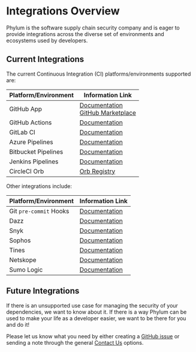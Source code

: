 # Integrations Overview

Phylum is the software supply chain security company and is eager to provide
integrations across the diverse set of environments and ecosystems used by developers.

## Current Integrations

The current Continuous Integration (CI) platforms/environments supported are:

| Platform/Environment | Information Link |
| -------------------- | ---------------- |
| GitHub App | [Documentation][github_app_docs] <br /> [GitHub Marketplace][github_marketplace] |
| GitHub Actions | [Documentation][github_action_docs] |
| GitLab CI | [Documentation][gitlab_docs] |
| Azure Pipelines | [Documentation][azure_docs] |
| Bitbucket Pipelines | [Documentation][bb_pipelines_docs] |
| Jenkins Pipelines | [Documentation][jenkins_docs] |
| CircleCI Orb | [Orb Registry][circleci_orb_registry] |

Other integrations include:

| Platform/Environment | Information Link |
| -------------------- | ---------------- |
| Git `pre-commit` Hooks | [Documentation][precommit_docs] |
| Dazz | [Documentation][dazz_docs] |
| Snyk | [Documentation][snyk_docs] |
| Sophos | [Documentation][sophos_docs] |
| Tines | [Documentation][tines_docs] |
| Netskope | [Documentation][netskope_docs] |
| Sumo Logic | [Documentation][sumologic_docs] |

[github_app_docs]: ../integrations/github_app.md
[github_marketplace]: https://github.com/marketplace/phylum-io
[github_action_docs]: ../phylum-ci/github_actions.md
[gitlab_docs]: ../phylum-ci/gitlab_ci.md
[azure_docs]: ../phylum-ci/azure_pipelines.md
[bb_pipelines_docs]: ../phylum-ci/bitbucket_pipelines.md
[jenkins_docs]: ../phylum-ci/jenkins.md
[precommit_docs]: ../phylum-ci/git_precommit.md
[dazz_docs]: ../integrations/dazz.md
[sophos_docs]: ../integrations/sophos.md
[tines_docs]: ../integrations/tines.md
[netskope_docs]: ../integrations/netskope.md
[snyk_docs]: ../integrations/snyk.md
[sumologic_docs]: ../integrations/sumo_logic.md
[circleci_orb_registry]: https://circleci.com/developer/orbs/orb/phylum-dev/phylum

## Future Integrations

If there is an unsupported use case for managing the security of your dependencies,
we want to know about it. If there is a way Phylum can be used to make your life
as a developer easier, we want to be there for you and do it!

Please let us know what you need by either creating a [GitHub issue][github_issue]
or sending a note through the general [Contact Us][support] options.

[github_issue]: https://github.com/phylum-dev/phylum-ci/issues
[support]: ../support/contact_us.md
